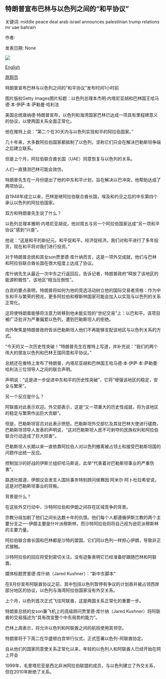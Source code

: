 ## 特朗普宣布巴林与以色列之间的“和平协议”

关键词: middle peace deal arab israel announces palestinian trump relations mr uae bahrain

作者: 

发表日期: None

![](https://ichef.bbci.co.uk/news/1024/branded_news/1417/production/_114334150_bahrainnew.jpg)

[English](Trump%20announces%20%27peace%20deal%27%20between%20Bahrain%20and%20Israel.md)

[原网页](https://www.bbc.com/news/world-middle-east-54124996)

特朗普宣布巴林与以色列之间的“和平协议”发布时间1小时前

图片版权Getty Images图片标题：以色列总理本杰明·内塔尼亚胡和巴林国王哈马德·本·伊萨·本·萨勒曼·哈利法

美国总统唐纳德·特朗普宣布，以色列和海湾国家巴林已达成一项具有里程碑意义的协议，以使两国关系全面正常化。

他在推特上说：“第二个在30天内与以色列实现和平的阿拉伯国家。”

几十年来，大多数阿拉伯国家都抵制了以色列，坚称它们只会在解决巴勒斯坦争端之后建立联系。

但是上个月，阿拉伯联合酋长国（UAE）同意恢复与以色列的关系。

人们一直猜测巴林可能会效仿。

特朗普先生在一月份提出了他的中东和平计划，旨在解决以巴冲突，他帮助达成了两项协议。

自1948年成立以来，巴林是继阿拉伯联合酋长国，埃及和约旦之后的中东第四个承认以色列的阿拉伯国家。

双方和特朗普先生说了什么？

以色列总理本雅明·内塔尼亚胡说，他对周五与另一个阿拉伯国家达成“另一项和平协议”感到“兴奋”。

他说：“这是和平的新纪元。和平促和平。经济促经济。我们对和平进行了多年投资，现在和平将对我们进行投资。”

对于特朗普总统和其女son贾里德·库什纳而言，这是一项外交成就，他们与巴林和阿拉伯联合酋长国在很大程度上达成了协议。

库什纳先生从最近一次中东之行返回后，告诉记者，特朗普政府“释放了该地区的能源积极性”，该地区“相当压倒性”。

白宫的要点表明，特朗普将如何为他的竞选活动树立他的国际交易者资格：作为中东和平与繁荣的预兆，更多阿拉伯和穆斯林国家可能会加入以实现与以色列的关系正常化。

这将使特朗普能够将注意力转移到他未能实现的“世纪交易”上：以巴和平。该项目被广泛批评为严重偏爱以色列，遭到巴勒斯坦人的拒绝。

向外聚焦是特朗普政府告诉巴勒斯坦人他们不再能够支配该地区与以色列关系的方式。

“今天的又一次历史性突破！”特朗普先生在推特上写道，并补充说：“我们的两个伟大的朋友以色列和巴林王国同意和平协议。”

总统还在推特上发布了特朗普，内塔尼亚胡和巴林国王哈马德·本·伊萨·本·萨勒曼·哈利法三位领导人之间的联合声明。

声明说：“这是进一步促进中东和平的历史性突破”，它将“增强该地区的稳定，安全与繁荣”。

另一个反应是什么？

阿联酋对此表示欢迎。外交部表示，这是“又一项重大的历史性成就，将为该地区的稳定与繁荣作出巨大贡献”。

但是，巴勒斯坦官员对此表示愤怒。巴勒斯坦外交部忆及其驻巴林大使进行磋商，巴勒斯坦领导人发表的声明说，“这对巴勒斯坦人民不可剥夺的民族权利和阿拉伯联合行动造成了巨大损害”。

巴勒斯坦人长期以来一直依靠阿拉伯人对以色列撤离被占领土和接受巴勒斯坦国的问题作出统一反应。

控制加沙的好战的伊斯兰组织哈马斯说，此举“代表着对巴勒斯坦事业的严重伤害”。

路透社报道，伊朗议会发言人国际事务特别顾问侯赛因·阿米尔·阿卜杜拉希安说，这是对巴勒斯坦事业的背叛。

背景是什么？

在这些外交行动中，沙特阿拉伯和伊朗之间存在区域竞争的背景。

宗教分歧加剧了他们之间长达数十年的仇恨。他们每个人都遵循伊斯兰教的两个主要分支之一-伊朗主要是什叶派穆斯林，而沙特阿拉伯则将自己视为逊尼派穆斯林的主要力量。

阿拉伯联合酋长国和巴林都是沙特的盟国，它们同以色列一样担心伊朗，导致非正式接触。

沙特阿拉伯的回应将受到密切关注。没有迹象表明它已经准备好跟随巴林和阿联酋。

媒体标题贾里德·库什纳（Jared Kushner）：“新中东脚本”

在8月份宣布阿联酋协议之前，其中包括以色列暂停有争议的计划吞并被占领西岸部分地区的协议，以色列与海湾阿拉伯国家没有外交关系。

上个月，以色列首次正式飞往阿联酋，这是两国关系正常化的重要一步。

特朗普总统的女son兼飞机上的高级顾问贾里德·库什纳（Jared Kushner）将阿联酋的交易描述为“具有改变整个中东局势的能力”。

巴林上周表示，将允许以色列和阿联酋之间的航班使用其领空。

特朗普将于下周二在华盛顿白宫举行仪式，正式签署以色列-阿联酋协定。

自从他们的国家同意使关系正常化以来，年轻的以色列人和阿联酋人已经开始在网上开会

1999年，毛里塔尼亚是西北非洲阿拉伯联盟的成员，与以色列建立了外交关系，但在2010年断绝了关系。